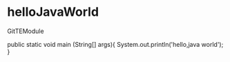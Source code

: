 # helloJavaWorld
GitTEModule

public static void main (String[] args){
  System.out.println('hello,java world');
  }
